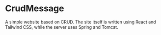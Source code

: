# CrudMessage
A simple website based on CRUD. The site itself is written using React and Tailwind CSS, while the server uses Spring and Tomcat.
